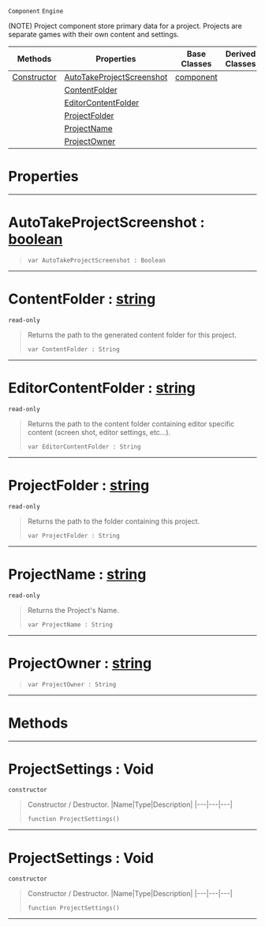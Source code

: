  `Component` `Engine`



(NOTE) Project component store primary data for a project. Projects are separate games with their own content and settings.

|Methods|Properties|Base Classes|Derived Classes|
|---|---|---|---|
|[ Constructor](https://github.com/PlasmaEngine/PlasmaDocs/blob/master/code_reference/class_reference/projectsettings.markdown#projectsettings-void)|[ AutoTakeProjectScreenshot](https://github.com/PlasmaEngine/PlasmaDocs/blob/master/code_reference/class_reference/projectsettings.markdown#autotakeprojectscreensho)|[component](https://github.com/PlasmaEngine/PlasmaDocs/blob/master/code_reference/class_reference/component.markdown)| |
| |[ ContentFolder](https://github.com/PlasmaEngine/PlasmaDocs/blob/master/code_reference/class_reference/projectsettings.markdown#contentfolder-plasma-engin)| | |
| |[ EditorContentFolder](https://github.com/PlasmaEngine/PlasmaDocs/blob/master/code_reference/class_reference/projectsettings.markdown#editorcontentfolder-plasma)| | |
| |[ ProjectFolder](https://github.com/PlasmaEngine/PlasmaDocs/blob/master/code_reference/class_reference/projectsettings.markdown#projectfolder-plasma-engin)| | |
| |[ ProjectName](https://github.com/PlasmaEngine/PlasmaDocs/blob/master/code_reference/class_reference/projectsettings.markdown#projectname-plasma-engine)| | |
| |[ ProjectOwner](https://github.com/PlasmaEngine/PlasmaDocs/blob/master/code_reference/class_reference/projectsettings.markdown#projectowner-plasma-engine)| | |


 #  Properties


---  
 #  AutoTakeProjectScreenshot : [boolean](https://github.com/PlasmaEngine/PlasmaDocs/blob/master/code_reference/lightning_base_types/boolean.markdown)

> 
> ``` lang=cpp, name=Lightning
> var AutoTakeProjectScreenshot : Boolean


---  
 #  ContentFolder : [string](https://github.com/PlasmaEngine/PlasmaDocs/blob/master/code_reference/lightning_base_types/string.markdown)

 `read-only`

> Returns the path to the generated content folder for this project.
> ``` lang=cpp, name=Lightning
> var ContentFolder : String


---  
 #  EditorContentFolder : [string](https://github.com/PlasmaEngine/PlasmaDocs/blob/master/code_reference/lightning_base_types/string.markdown)

 `read-only`

> Returns the path to the content folder containing editor specific content (screen shot, editor settings, etc...).
> ``` lang=cpp, name=Lightning
> var EditorContentFolder : String


---  
 #  ProjectFolder : [string](https://github.com/PlasmaEngine/PlasmaDocs/blob/master/code_reference/lightning_base_types/string.markdown)

 `read-only`

> Returns the path to the folder containing this project.
> ``` lang=cpp, name=Lightning
> var ProjectFolder : String


---  
 #  ProjectName : [string](https://github.com/PlasmaEngine/PlasmaDocs/blob/master/code_reference/lightning_base_types/string.markdown)

 `read-only`

> Returns the Project's Name.
> ``` lang=cpp, name=Lightning
> var ProjectName : String


---  
 #  ProjectOwner : [string](https://github.com/PlasmaEngine/PlasmaDocs/blob/master/code_reference/lightning_base_types/string.markdown)

> 
> ``` lang=cpp, name=Lightning
> var ProjectOwner : String


---  
 #  Methods


---  
 #  ProjectSettings : Void

 `constructor`

> Constructor / Destructor.
> |Name|Type|Description|
> |---|---|---|
> ``` lang=cpp, name=Lightning
> function ProjectSettings()
> ``` 


---  
 #  ProjectSettings : Void

 `constructor`

> Constructor / Destructor.
> |Name|Type|Description|
> |---|---|---|
> ``` lang=cpp, name=Lightning
> function ProjectSettings()
> ``` 


---  
 

 
